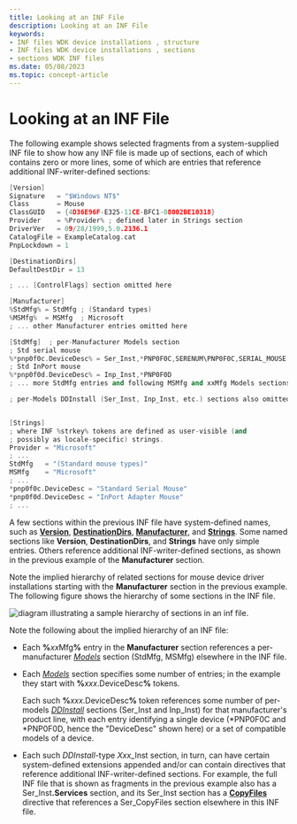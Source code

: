 ```yaml
---
title: Looking at an INF File
description: Looking at an INF File
keywords:
- INF files WDK device installations , structure
- INF files WDK device installations , sections
- sections WDK INF files
ms.date: 05/08/2023
ms.topic: concept-article
---
```


# Looking at an INF File

The following example shows selected fragments from a system-supplied INF file to show how any INF file is made up of sections, each of which contains zero or more lines, some of which are entries that reference additional INF-writer-defined sections:

```cpp
[Version]
Signature   = "$Windows NT$"
Class       = Mouse
ClassGUID   = {4D36E96F-E325-11CE-BFC1-08002BE10318}
Provider    = %Provider% ; defined later in Strings section
DriverVer   = 09/28/1999,5.0.2136.1
CatalogFile = ExampleCatalog.cat
PnpLockdown = 1

[DestinationDirs]
DefaultDestDir = 13

; ... [ControlFlags] section omitted here

[Manufacturer]
%StdMfg% = StdMfg ; (Standard types)
%MSMfg%  = MSMfg  ; Microsoft
; ... other Manufacturer entries omitted here

[StdMfg]  ; per-Manufacturer Models section
; Std serial mouse
%*pnp0f0c.DeviceDesc% = Ser_Inst,*PNP0F0C,SERENUM\PNP0F0C,SERIAL_MOUSE
; Std InPort mouse
%*pnp0f0d.DeviceDesc% = Inp_Inst,*PNP0F0D
; ... more StdMfg entries and following MSMfg and xxMfg Models sections omitted here

; per-Models DDInstall (Ser_Inst, Inp_Inst, etc.) sections also omitted here


[Strings]
; where INF %strkey% tokens are defined as user-visible (and
; possibly as locale-specific) strings.
Provider = "Microsoft"
; ...
StdMfg   = "(Standard mouse types)"
MSMfg    = "Microsoft"
; ...
*pnp0f0c.DeviceDesc = "Standard Serial Mouse"
*pnp0f0d.DeviceDesc = "InPort Adapter Mouse"
; ...
```

A few sections within the previous INF file have system-defined names, such as [**Version**](inf-version-section.md), [**DestinationDirs**](inf-destinationdirs-section.md), [**Manufacturer**](inf-manufacturer-section.md), and [**Strings**](inf-strings-section.md). Some named sections like **Version**, **DestinationDirs**, and **Strings** have only simple entries. Others reference additional INF-writer-defined sections, as shown in the previous example of the **Manufacturer** section.

Note the implied hierarchy of related sections for mouse device driver installations starting with the **Manufacturer** section in the previous example. The following figure shows the hierarchy of some sections in the INF file.

![diagram illustrating a sample hierarchy of sections in an inf file.](images/inf-sections.png)

Note the following about the implied hierarchy of an INF file:

- Each **%**<em>xx</em>Mfg<strong>%</strong> entry in the **Manufacturer** section references a per-manufacturer [*Models*](inf-models-section.md) section (StdMfg, MSMfg) elsewhere in the INF file.

- Each [*Models*](inf-models-section.md) section specifies some number of entries; in the example they start with **%**<em>xxx</em>.DeviceDesc<strong>%</strong> tokens.

  Each such **%**<em>xxx</em>.DeviceDesc<strong>%</strong> token references some number of per-models [*DDInstall*](inf-ddinstall-section.md) sections (Ser_Inst and Inp_Inst) for that manufacturer's product line, with each entry identifying a single device (\*PNP0F0C and \*PNP0F0D, hence the "DeviceDesc" shown here) or a set of compatible models of a device.

- Each such *DDInstall*-type *Xxx*_Inst section, in turn, can have certain system-defined extensions appended and/or can contain directives that reference additional INF-writer-defined sections. For example, the full INF file that is shown as fragments in the previous example also has a Ser_Inst<strong>.Services</strong> section, and its Ser_Inst section has a [**CopyFiles**](inf-copyfiles-directive.md) directive that references a Ser_CopyFiles section elsewhere in this INF file.
